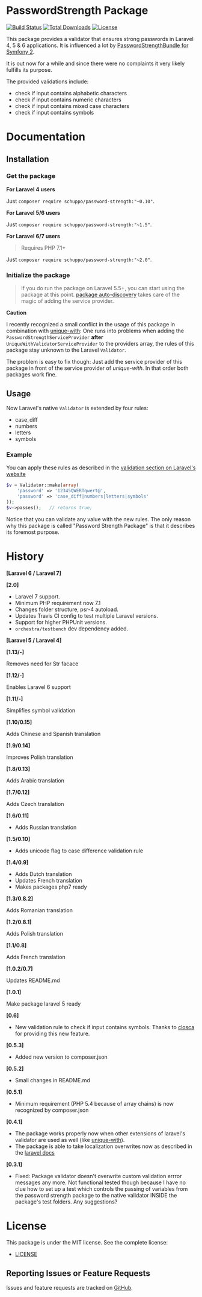PasswordStrength Package
================
[![Build Status](https://travis-ci.org/schuppo/PasswordStrengthPackage.png?branch=1.x)](https://travis-ci.org/schuppo/PasswordStrengthPackage)
[![Total Downloads](https://poser.pugx.org/schuppo/password-strength/downloads)](https://packagist.org/packages/schuppo/password-strength)
[![License](https://poser.pugx.org/schuppo/password-strength/license)](https://packagist.org/packages/schuppo/password-strength)

This package provides a validator that ensures strong passwords in Laravel 4, 5 & 6 applications. It is influenced  a lot by [PasswordStrengthBundle for Symfony 2](https://github.com/jbafford/PasswordStrengthBundle).

It is out now for a while and since there were no complaints it very likely fulfills its purpose.

The provided validations include:

- check if input contains alphabetic characters
- check if input contains numeric characters
- check if input contains mixed case characters
- check if input contains symbols

# Documentation

## Installation

### Get the package

**For Laravel 4 users**

Just ```composer require schuppo/password-strength:"~0.10"```.

**For Laravel 5/6 users**

Just ```composer require schuppo/password-strength:"~1.5"```.

**For Laravel 6/7 users**
> Requires PHP 7.1+

Just ```composer require schuppo/password-strength:"~2.0"```.

### Initialize the package

> If you do run the package on Laravel 5.5+, you can start using the package at this point. [package auto-discovery](https://medium.com/@taylorotwell/package-auto-discovery-in-laravel-5-5-ea9e3ab20518) takes care of the magic of adding the service provider.

**Caution**

I recently recognized a small conflict in the usage of this package in combination with [unique-with](https://github.com/felixkiss/uniquewith-validator): One runs into problems when adding the ```PasswordStrengthServiceProvider``` **after** ```UniqueWithValidatorServiceProvider``` to the providers array, the  rules of this package stay unknown to the Laravel ```Validator```.

The problem is easy to fix though: Just add the service provider of this package in front of the service provider of *unique-with*. In that order both packages work fine.

## Usage
Now Laravel's native `Validator` is extended by four rules:

- case_diff
- numbers
- letters
- symbols

### Example
You can apply these rules as described in the [validation section on Laravel's website](http://laravel.com/docs/validation)

```php
$v = Validator::make(array(
    'password' => '12345QWERTqwert@',
    'password' => 'case_diff|numbers|letters|symbols'
));
$v->passes();   // returns true;
```

Notice that you can validate any value with the new rules. The only reason why this package is called "Password Strength Package" is that it describes its foremost purpose.

# History

**[Laravel 6 / Laravel 7]**

**[2.0]**

- Laravel 7 support.
- Minimum PHP requirement now 7.1
- Changes folder structure, psr-4 autoload.
- Updates Travis CI config to test multiple Laravel versions.
- Support for higher PHPUnit versions.
- `orchestra/testbench` dev dependency added.

**[Laravel 5 / Laravel 4]**

**[1.13/-]**

Removes need for Str facace

**[1.12/-]**

Enables Laravel 6 support

**[1.11/-]**

Simplifies symbol validation

**[1.10/0.15]**

Adds Chinese and Spanish translation 

**[1.9/0.14]**

Improves Polish translation

**[1.8/0.13]**

Adds Arabic translation

**[1.7/0.12]**

Adds Czech translation

**[1.6/0.11]**

- Adds Russian translation

**[1.5/0.10]**

- Adds unicode flag to case difference validation rule  

**[1.4/0.9]**

- Adds Dutch translation
- Updates French translation
- Makes packages php7 ready

**[1.3/0.8.2]**

Adds Romanian translation

**[1.2/0.8.1]**

Adds Polish translation

**[1.1/0.8]**

Adds French translation

**[1.0.2/0.7]**

Updates README.md

**[1.0.1]**

Make package laravel 5 ready

**[0.6]**

- New validation rule to check if input contains symbols. Thanks to [closca](https://github.com/closca) for providing this new feature.

**[0.5.3]**

- Added new version to composer.json

**[0.5.2]**

- Small changes in README.md

**[0.5.1]**

- Minimum requirement (PHP 5.4 because of array chains) is now recognized by composer.json

**[0.4.1]**

- The package works properly now when other extensions of laravel's validator are used as well (like [unique-with](https://github.com/felixkiss/uniquewith-validator)).
- The package is able to take localization overwrites now as described in the [laravel docs](http://laravel.com/docs/localization#overriding-package-language-files)

**[0.3.1]**

- Fixed: Package validator doesn't overwrite custom validation errror messages any more. Not functional tested though because I have no clue how to set up a test which controls the passing of variables from the password strength package to the native validator INSIDE the package's test folders. Any suggestions?

# License

This package is under the MIT license. See the complete license:

- [LICENSE](https://github.com/schuppo/PasswordStrengthPackage/LICENSE)


## Reporting Issues or Feature Requests

Issues and feature requests are tracked on [GitHub](https://github.com/schuppo/PasswordStrengthPackage/issues).
